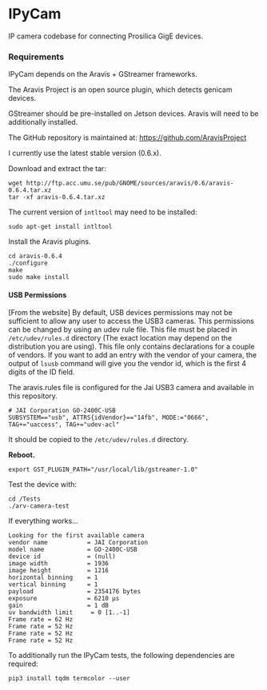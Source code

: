 # IPyCam
IP camera codebase for connecting Prosilica GigE devices.

### Requirements

IPyCam depends on the Aravis + GStreamer frameworks.

The Aravis Project is an open source plugin, which detects genicam devices.

GStreamer should be pre-installed on Jetson devices.  Aravis will need to be 
additionally installed.

The GitHub repository is maintained at: https://github.com/AravisProject

I currently use the latest stable version (0.6.x).
 
Download and extract the tar:

```
wget http://ftp.acc.umu.se/pub/GNOME/sources/aravis/0.6/aravis-0.6.4.tar.xz
tar -xf aravis-0.6.4.tar.xz
```

The current version of `intltool` may need to be installed:

```angular2html
sudo apt-get install intltool
```

Install the Aravis plugins.

```angular2
cd aravis-0.6.4
./configure
make
sudo make install
```


#### USB Permissions

[From the website] By default, USB devices permissions may not be sufficient to allow 
any user to access the USB3 cameras. This permissions can be changed by using an 
udev rule file. 
This file must be placed in `/etc/udev/rules.d` directory 
(The exact location may depend on the distribution you are using). 
This file only contains declarations for a couple of vendors. 
If you want to add an entry with the vendor of your camera, the output of 
`lsusb` command will give you the vendor id, which is the first 4 digits of the ID field.

The aravis.rules file is configured for the Jai USB3 camera and available in this repository.

```angular2
# JAI Corporation GO-2400C-USB
SUBSYSTEM=="usb", ATTRS{idVendor}=="14fb", MODE:="0666", TAG+="uaccess", TAG+="udev-acl"
```

It should be copied to the `/etc/udev/rules.d` directory.

**Reboot.**


```angular2
export GST_PLUGIN_PATH="/usr/local/lib/gstreamer-1.0"
```

Test the device with:

```angular2html
cd /Tests
./arv-camera-test 
```

If everything works...

```angular2html
Looking for the first available camera
vendor name           = JAI Corporation
model name            = GO-2400C-USB
device id             = (null)
image width           = 1936
image height          = 1216
horizontal binning    = 1
vertical binning      = 1
payload               = 2354176 bytes
exposure              = 6210 µs
gain                  = 1 dB
uv bandwidth limit     = 0 [1..-1]
Frame rate = 62 Hz
Frame rate = 52 Hz
Frame rate = 52 Hz
Frame rate = 52 Hz
```

To additionally run the IPyCam tests, the following dependencies are required:

```angular2html
pip3 install tqdm termcolor --user
```

